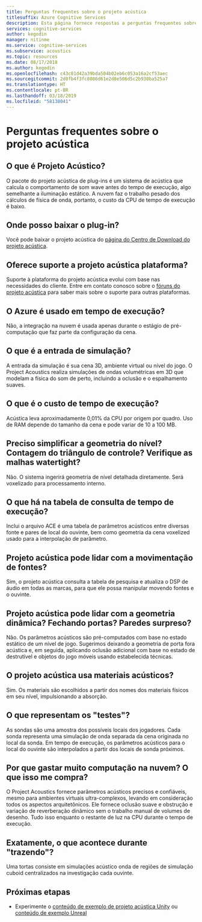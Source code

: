 ```yaml
---
title: Perguntas frequentes sobre o projeto acústica
titlesuffix: Azure Cognitive Services
description: Esta página fornece respostas a perguntas frequentes sobre o Project Acoustics, incluindo instruções de download e processo de cozedura.
services: cognitive-services
author: kegodin
manager: nitinme
ms.service: cognitive-services
ms.subservice: acoustics
ms.topic: resources
ms.date: 08/17/2018
ms.author: kegodin
ms.openlocfilehash: c43c81d42a39bda504b02eb6c053a16a2cf53aec
ms.sourcegitcommit: 2d0fb4f3fc8086d61e2d8e506d5c2b930ba525a7
ms.translationtype: HT
ms.contentlocale: pt-BR
ms.lasthandoff: 03/18/2019
ms.locfileid: "58138041"
---
```

# <a name="project-acoustics-frequently-asked-questions"></a>Perguntas frequentes sobre o projeto acústica

## <a name="what-is-project-acoustics"></a>O que é Projeto Acústico?

O pacote do projeto acústica de plug-ins é um sistema de acústica que calcula o comportamento de som wave antes do tempo de execução, algo semelhante a iluminação estático. A nuvem faz o trabalho pesado dos cálculos de física de onda, portanto, o custo da CPU de tempo de execução é baixo.  

## <a name="where-can-i-download-the-plugin"></a>Onde posso baixar o plug-in?

Você pode baixar o projeto acústica do [página do Centro de Download do projeto acústica](https://www.microsoft.com/en-us/download/details.aspx?id=57346).

## <a name="does-project-acoustics-support-x-platform"></a>Oferece suporte a projeto acústica <x> plataforma?

Suporte à plataforma do projeto acústica evolui com base nas necessidades do cliente. Entre em contato conosco sobre o [fóruns do projeto acústica](https://social.msdn.microsoft.com/Forums/en-US/home?forum=projectacoustics) para saber mais sobre o suporte para outras plataformas.

## <a name="is-azure-used-at-runtime"></a>O Azure é usado em tempo de execução?

Não, a integração na nuvem é usada apenas durante o estágio de pré-computação que faz parte da configuração da cena.
 
## <a name="what-is-simulation-input"></a>O que é a entrada de simulação? 

A entrada da simulação é sua cena 3D, ambiente virtual ou nível do jogo. O Project Acoustics realiza simulações de ondas volumétricas em 3D que modelam a física do som de perto, incluindo a oclusão e o espalhamento suaves.
 
## <a name="what-is-the-runtime-cost"></a>O que é o custo de tempo de execução?

Acústica leva aproximadamente 0,01% da CPU por origem por quadro. Uso de RAM depende do tamanho da cena e pode variar de 10 a 100 MB.
 
## <a name="do-i-need-to-simplify-the-level-geometry-control-triangle-count-make-meshes-watertight"></a>Preciso simplificar a geometria do nível? Contagem do triângulo de controle? Verifique as malhas watertight?

 Não. O sistema ingerirá geometria de nível detalhada diretamente. Será voxelizado para processamento interno.
 
## <a name="whats-in-the-runtime-lookup-table"></a>O que há na tabela de consulta de tempo de execução?

Inclui o arquivo ACE é uma tabela de parâmetros acústicos entre diversas fonte e pares de local do ouvinte, bem como geometria da cena voxelized usado para a interpolação de parâmetro.
 
## <a name="can-project-acoustics-handle-moving-sources"></a>Projeto acústica pode lidar com a movimentação de fontes?

Sim, o projeto acústica consulta a tabela de pesquisa e atualiza o DSP de áudio em todas as marcas, para que ele possa manipular movendo fontes e o ouvinte.
 
## <a name="can-project-acoustics-handle-dynamic-geometry-closing-doors-walls-blown-away"></a>Projeto acústica pode lidar com a geometria dinâmica? Fechando portas? Paredes surpreso?

 Não. Os parâmetros acústicos são pré-computados com base no estado estático de um nível de jogo. Sugerimos deixando a geometria de porta fora acústica e, em seguida, aplicando oclusão adicional com base no estado de destrutível e objetos do jogo móveis usando estabelecida técnicas.
 
## <a name="does-project-acoustics-use-acoustic-materials"></a>O projeto acústica usa materiais acústicos?

Sim. Os materiais são escolhidos a partir dos nomes dos materiais físicos em seu nível, impulsionando a absorção.
 
## <a name="what-do-the-probes-represent"></a>O que representam os "testes"?

As sondas são uma amostra dos possíveis locais dos jogadores. Cada sonda representa uma simulação de onda separada da cena originada no local da sonda. Em tempo de execução, os parâmetros acústicos para o local do ouvinte são interpolados a partir dos locais de sonda próximos.
 
## <a name="why-spend-so-much-compute-in-the-cloud-what-does-it-buy-me"></a>Por que gastar muito computação na nuvem? O que isso me compra?

O Project Acoustics fornece parâmetros acústicos precisos e confiáveis, mesmo para ambientes virtuais ultra-complexos, levando em consideração todos os aspectos arquitetônicos. Ele fornece oclusão suave e obstrução e variação de reverberação dinâmico sem o trabalho manual de volumes de desenho. Tudo isso enquanto o restante de luz na CPU durante o tempo de execução.

## <a name="what-exactly-happens-during-baking"></a>Exatamente, o que acontece durante "trazendo"?

Uma tortas consiste em simulações acústico onda de regiões de simulação cuboid centralizados na investigação cada ouvinte.

## <a name="next-steps"></a>Próximas etapas
* Experimente o [conteúdo de exemplo de projeto acústica Unity](unity-quickstart.md) ou [conteúdo de exemplo Unreal](unreal-quickstart.md)


